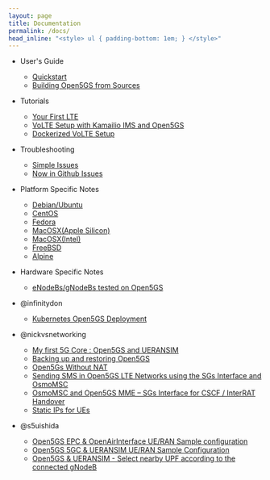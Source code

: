 ```yaml
---
layout: page
title: Documentation
permalink: /docs/
head_inline: "<style> ul { padding-bottom: 1em; } </style>"
---
```


- User's Guide
  - [Quickstart](guide/01-quickstart)
  - [Building Open5GS from Sources](guide/02-building-open5gs-from-sources)

- Tutorials
  - [Your First LTE](tutorial/01-your-first-lte)
  - [VoLTE Setup with Kamailio IMS and Open5GS](tutorial/02-VoLTE-setup)
  - [Dockerized VoLTE Setup](tutorial/03-VoLTE-dockerized)

- Troubleshooting
  - [Simple Issues](troubleshoot/01-simple-issues)
  - [Now in Github Issues](troubleshoot/02-now-in-github-issues)

- Platform Specific Notes
  - [Debian/Ubuntu](platform/01-debian-ubuntu)
  - [CentOS](platform/02-centos)
  - [Fedora](platform/03-fedora)
  - [MacOSX(Apple Silicon)](platform/05-macosx-apple-silicon)
  - [MacOSX(Intel)](platform/06-macosx-intel)
  - [FreeBSD](platform/07-freebsd)
  - [Alpine](platform/08-alpine)
  
- Hardware Specific Notes
  - [eNodeBs/gNodeBs tested on Open5GS](hardware/01-genodebs)
  
- @infinitydon
  - [Kubernetes Open5GS Deployment](https://dev.to/infinitydon/virtual-4g-simulation-using-kubernetes-and-gns3-3b7k?fbclid=IwAR1p99h13a-mCfejanbBQe0H0-jp5grXkn5mWf1WrTHf47UtegB2-UHGGZQ)

- @nickvsnetworking
  - [My first 5G Core : Open5GS and UERANSIM](http://nickvsnetworking.com/my-first-5g-core-open5gs-and-ueransim/)
  - [Backing up and restoring Open5GS](https://nickvsnetworking.com/backing-up-and-restoring-open5gs/)
  - [Open5Gs Without NAT](https://nickvsnetworking.com/open5gs-without-nat/)
  - [Sending SMS in Open5GS LTE Networks using the SGs Interface and OsmoMSC](https://nickvsnetworking.com/sending-sms-in-open5gs-lte-networks-using-the-sgs-interface-and-osmomsc-with-smsos/)
  - [OsmoMSC and Open5GS MME – SGs Interface for CSCF / InterRAT Handover](https://nickvsnetworking.com/osmomsc-and-open5gs-mme-sgs-interface-for-cscf-interran-handover/)
  - [Static IPs for UEs](http://nickvsnetworking.com/open5gs-epc-static-ip-addresses-for-ues-apns-subscribers/)

- @s5uishida
  - [Open5GS EPC & OpenAirInterface UE/RAN Sample configuration](https://github.com/s5uishida/open5gs_epc_oai_sample_config)
  - [Open5GS 5GC & UERANSIM UE/RAN Sample Configuration](https://github.com/s5uishida/open5gs_5gc_ueransim_sample_config)
  - [Open5GS & UERANSIM - Select nearby UPF according to the connected gNodeB](https://github.com/s5uishida/open5gs_5gc_ueransim_nearby_upf_sample_config)
